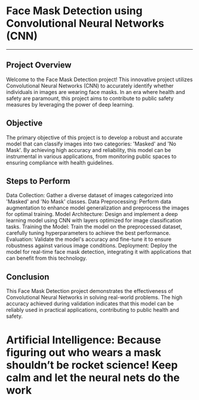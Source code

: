 # Face Mask Detection using Convolutional Neural Networks (CNN)

---

## Project Overview

Welcome to the Face Mask Detection project! This innovative project utilizes Convolutional Neural Networks (CNN) to accurately identify whether individuals in images are wearing face masks. In an era where health and safety are paramount, this project aims to contribute to public safety measures by leveraging the power of deep learning.

## Objective

The primary objective of this project is to develop a robust and accurate model that can classify images into two categories: 'Masked' and 'No Mask'. By achieving high accuracy and reliability, this model can be instrumental in various applications, from monitoring public spaces to ensuring compliance with health guidelines.

## Steps to Perform
Data Collection: Gather a diverse dataset of images categorized into 'Masked' and 'No Mask' classes.
Data Preprocessing: Perform data augmentation to enhance model generalization and preprocess the images for optimal training.
Model Architecture: Design and implement a deep learning model using CNN with layers optimized for image classification tasks.
Training the Model: Train the model on the preprocessed dataset, carefully tuning hyperparameters to achieve the best performance.
Evaluation: Validate the model's accuracy and fine-tune it to ensure robustness against various image conditions.
Deployment: Deploy the model for real-time face mask detection, integrating it with applications that can benefit from this technology.

## Conclusion

This Face Mask Detection project demonstrates the effectiveness of Convolutional Neural Networks in solving real-world problems. The high accuracy achieved during validation indicates that this model can be reliably used in practical applications, contributing to public health and safety.

# Artificial Intelligence: Because figuring out who wears a mask shouldn’t be rocket science! Keep calm and let the neural nets do the work
